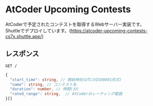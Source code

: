 # AtCoder Upcoming Contests
AtCoderで予定されたコンテストを取得するWebサーバー実装です。  
Shuttleでデプロイしています。(https://atcoder-upcoming-contests-cs7x.shuttle.app/)

## レスポンス
`GET /`
```ts
{
  "start_time": string, // 開始時刻(UTCのISO8601形式)
  "name": string, // コンテスト名
  "duration": number, // 時間(分)
  "rated_range": string,  // AtCoderのレーティング範囲
}[]
```
